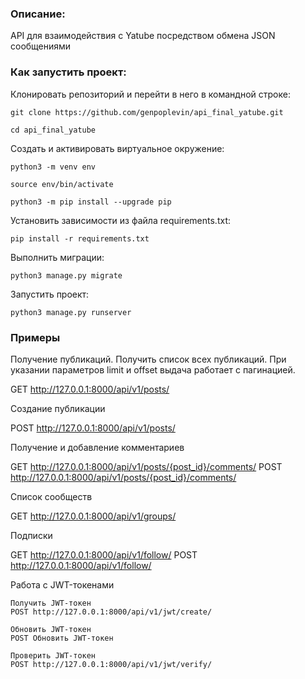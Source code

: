 ### Описание:

API для взаимодействия с Yatube посредством обмена JSON сообщениями

### Как запустить проект:

Клонировать репозиторий и перейти в него в командной строке:

```
git clone https://github.com/genpoplevin/api_final_yatube.git
```

```
cd api_final_yatube
```

Cоздать и активировать виртуальное окружение:

```
python3 -m venv env
```

```
source env/bin/activate
```

```
python3 -m pip install --upgrade pip
```

Установить зависимости из файла requirements.txt:

```
pip install -r requirements.txt
```

Выполнить миграции:

```
python3 manage.py migrate
```

Запустить проект:

```
python3 manage.py runserver
```
### Примеры

Получение публикаций.
Получить список всех публикаций. При указании параметров limit и offset выдача работает с пагинацией.

GET http://127.0.0.1:8000/api/v1/posts/


Создание публикации

POST http://127.0.0.1:8000/api/v1/posts/


Получение и добавление комментариев

GET http://127.0.0.1:8000/api/v1/posts/{post_id}/comments/
POST http://127.0.0.1:8000/api/v1/posts/{post_id}/comments/


Список сообществ

GET http://127.0.0.1:8000/api/v1/groups/

Подписки

GET http://127.0.0.1:8000/api/v1/follow/
POST http://127.0.0.1:8000/api/v1/follow/

Работа с JWT-токенами
```
Получить JWT-токен
POST http://127.0.0.1:8000/api/v1/jwt/create/

Обновить JWT-токен
POST Обновить JWT-токен

Проверить JWT-токен
POST http://127.0.0.1:8000/api/v1/jwt/verify/
